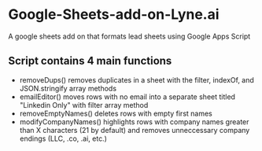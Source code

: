 # Google-Sheets-add-on-Lyne.ai
A google sheets add on that formats lead sheets using Google Apps Script

## Script contains 4 main functions
- removeDups() removes duplicates in a sheet with the filter, indexOf, and JSON.stringify array methods
- emailEditor() moves rows with no email into a separate sheet titled "Linkedin Only" with filter array method
- removeEmptyNames() deletes rows with empty first names
- modifyCompanyNames() highlights rows with company names greater than X characters (21 by default) and removes unneccessary company endings (LLC, .co, .ai, etc.)
